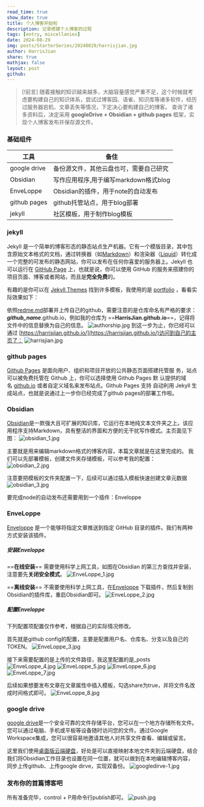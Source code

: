 ```yaml
---
read_time: true
show_date: true
title: 个人博客开始啦
description: 记录搭建个人博客的过程
tags: [entry, miscellanies]
date: 2024-08-29
img: posts/StarterSeries/20240829/harrisjian.jpg
author: HarrisJian
share: true
mathjax: false
layout: post
github: 
---
```


> [!前言]
> 随着接触的知识越来越多，大脑容量感觉严重不足，这个时候就考虑要构建自己的知识体系，尝试过博客园、语雀、知识库等诸多软件，经历过服务器宕机、文章丢失等情况，下定决心要构建自己的博客。
> 查询了诸多资料后，决定采用 **googleDrive + Obsidian + github pages** 框架，实现个人博客发布并保存源文件。
> 

### 基础组件

| 工具           | 备住                        |
| ------------ | ------------------------- |
| google drive | 备份源文件，其他云盘也可，需要自己研究       |
| Obsidian     | 写作应用程序,用于编写markdown格式blog |
| EnveLoppe    | Obsidian的插件，用于note的自动发布   |
| github pages | github托管站点，用于blog部署       |
| jekyll       | 社区模板，用于制作blog模板           |

### jekyll

Jekyll 是一个简单的博客形态的静态站点生产机器。它有一个模版目录，其中包含原始文本格式的文档，通过转换器（如[Markdown](http://daringfireball.net/projects/markdown/)）和渲染器（[Liquid](https://github.com/Shopify/liquid/wiki)）转化成一个完整的可发布的静态网站，你可以发布在任何你喜爱的服务器上。Jekyll 也可以运行在 [GitHub Page](http://pages.github.com/) 上，也就是说，你可以使用 GitHub 的服务来搭建你的项目页面、博客或者网站，而且是**完全免费**的。

有趣的是你可以在 [Jekyll Themes](http://jekyllthemes.org/) 找到许多模板，我使用的是 [portfolio](https://github.com/abhn/portfolio) ，看看实际效果如下：

依照[redme.md](https://github.com/abhn/portfolio/blob/add-license-1/README.md)部署并上传自己的github，需要注意的是仓库命名有严格的要求：***github_name***.github.io，例如我的仓库为 ==**HarrisJian.github.io**==，记得将文件中的信息替换为自己的信息。
![authorship.jpg](../assets/img/posts/StarterSeries/20240829/authorship.jpg)
到这一步为止，你已经可以通过 [https://harrisjian.github.io/](https://harrisjian.github.io/)访问到自己的主页了：
![harrisjian.jpg](../assets/img/posts/StarterSeries/20240829/harrisjian.jpg)
### github pages
[Github Pages](http://pages.github.com/) 是面向用户、组织和项目开放的公共静态页面搭建托管服 务，站点可以被免费托管在 Github 上，你可以选择使用 Github Pages 默 认提供的域名 [github.io](https://jekyllcn.com/docs/github-pages/) 或者自定义域名来发布站点。Github Pages 支持 自动利用 Jekyll 生成站点，也就是说通过上一步你已经完成了github pages的部署工作啦。

### Obsidian
[Obsidian](https://obsidian.md/)是一款强大且可扩展的知识库，它运行在本地纯文本文件夹之上。该应用程序支持Markdown，具有整洁的界面和方便的无干扰写作模式。主页面见下图：
![obsidian_1.jpg](../assets/img/posts/StarterSeries/20240829/obsidian_1.jpg)

主要就是用来编辑markdown格式的博客内容，本篇文章就是在这里完成的。
我们可以先部署模板，创建文件夹存储模板，可以参考我的配置：
![obsidian_2.jpg](../assets/img/posts/StarterSeries/20240829/obsidian_2.jpg)

注意要把模板的文件夹配置一下，后续可以通过插入模板快速创建文章元数据
![obsidian_3.jpg](../assets/img/posts/StarterSeries/20240829/obsidian_3.jpg)

要完成node的自动发布还需要用到一个插件：Enveloppe
### EnveLoppe
[Enveloppe](https://github.com/Enveloppe/obsidian-enveloppe) 是一个能够将指定文章推送到指定 GitHub 目录的插件。我们有两种方式安装该插件。

##### 安装Enveloppe
==**在线安装**== 需要使用科学上网工具，如图在Obsidian 的第三方查找并安装，注意要先**关闭安全模式**。
![EnveLoppe_1.jpg](../assets/img/posts/StarterSeries/20240829/EnveLoppe_1.jpg)

==**离线安装**== 不需要使用科学上网工具，在[Enveloppe](https://github.com/Enveloppe/obsidian-enveloppe) 下载插件，然后复制到Obsidian的插件库，重启Obsidian即可。
![EnveLoppe_2.jpg](../assets/img/posts/StarterSeries/20240829/EnveLoppe_2.jpg)
##### 配置Enveloppe
下列配置项配置仅作参考，根据自己的实际情况修改。

首先就是github config的配置，主要是配置用户名、仓库名、分支以及自己的TOKEN。
![EnveLoppe_3.jpg](../assets/img/posts/StarterSeries/20240829/EnveLoppe_3.jpg)

接下来需要配置的是上传的文件路径，我这里配置的是_posts
![EnveLoppe_4.jpg](../assets/img/posts/StarterSeries/20240828/EnveLoppe_4.jpg)
![EnveLoppe_5.jpg](../assets/img/posts/StarterSeries/20240829/EnveLoppe_5.jpg)
![EnveLoppe_6.jpg](../assets/img/posts/StarterSeries/20240829/EnveLoppe_6.jpg)
![EnveLoppe_7.jpg](../assets/img/posts/StarterSeries/20240829/EnveLoppe_7.jpg)

后续如果想要发布文章在文章属性中插入模板，勾选share为true，并将文件名改成时间格式即可。
![EnveLoppe_8.jpg](../assets/img/posts/StarterSeries/20240829/EnveLoppe_8.jpg)

### google drive
[google drive](https://drive.google.com/drive/)是一个安全可靠的文件存储平台，您可以在一个地方存储所有文件。您可以通过电脑、手机或平板等设备随时访问您的文件。通过Google Workspace集成，您可以很容易地邀请其他人对共享文件查看、编辑或留言。

这里我们使用[桌面版云端硬盘](https://www.google.com/drive/download/)，好处是可以直接映射本地文件夹到云端硬盘，结合我们将Obsidian工作目录也设置在同一位置，就可以做到在本地编辑博客内容，同步上传github、上传google dirve，实现双备份。
![googledirve-1.jpg](../assets/img/posts/StarterSeries/20240829/googledirve-1.jpg)

### 发布你的首篇博客吧
所有准备完毕，control + P用命令行publish即可。
![push.jpg](../assets/img/posts/StarterSeries/20240829/push.jpg)

